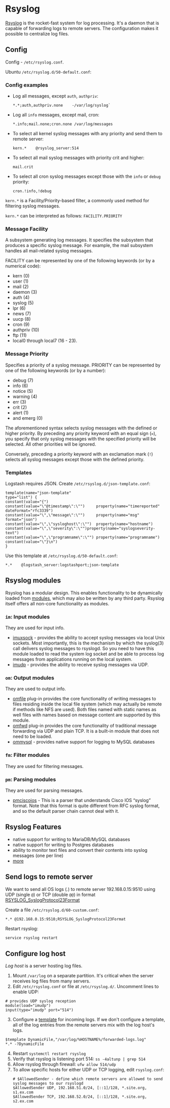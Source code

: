 # Rsyslog

[Rsyslog](https://www.rsyslog.com/) is the rocket-fast system for log processing. It's a daemon that is capable of forwarding logs to remote servers. 
The configuration makes it possible to centralize log files.

## Config

Config - `/etc/rsyslog.conf`.

Ubuntu `/etc/rsyslog.d/50-default.conf`:

### Config examples

- Log all messages, except `auth`, `authpriv`:
  ```
  *.*;auth,authpriv.none    -/var/log/syslog`
  ```
- Log all `info` messages, except mail, cron:
  ```
  *.info;mail.none;cron.none /var/log/messages
  ```
- To select all kernel syslog messages with any priority and send them to remote server:
  ```
  kern.*    @rsyslog_server:514  
  ```
- To select all mail syslog messages with priority crit and higher:
  ```
  mail.crit
  ```
- To select all cron syslog messages except those with the `info` or `debug` priority:
  ```
  cron.!info,!debug
  ```

`kern.*` is a Facility/Priority-based filter, a commonly used method for filtering syslog messages.

`kern.*` can be interpreted as follows: `FACILITY.PRIORITY`

### Message Facility

A subsystem generating log messages. It specifies the subsystem that produces a specific syslog message. 
For example, the mail subsystem handles all mail-related syslog messages. 

FACILITY can be represented by one of the following keywords (or by a numerical code): 

- kern (0)
- user (1)
- mail (2)
- daemon (3)
- auth (4)
- syslog (5)
- lpr (6)
- news (7)
- uucp (8)
- cron (9)
- authpriv (10)
- ftp (11)
- local0 through local7 (16 - 23).

### Message Priority

Specifies a priority of a syslog message. 
PRIORITY can be represented by one of the following keywords (or by a number): 

- debug (7)
- info (6)
- notice (5)
- warning (4)
- err (3)
- crit (2)
- alert (1)
- and emerg (0)

The aforementioned syntax selects syslog messages with the defined or higher priority. 
By preceding any priority keyword with an equal sign (`=`), 
you specify that only syslog messages with the specified priority will be selected. 
All other priorities will be ignored. 

Conversely, preceding a priority keyword with an exclamation mark (`!`) selects all syslog messages except those with the defined priority.

### Templates

Logstash requires JSON. Create `/etc/rsyslog.d/json-template.conf`:

```
template(name="json-template"
type="list") {
constant(value="{")
constant(value="\"@timestamp\":\"") 	property(name="timereported" dateFormat="rfc3339")
constant(value="\",\"message\":\"") 	property(name="msg" format="json")
constant(value="\",\"sysloghost\":\"")  property(name="hostname")
constant(value="\",\"severity\":\"")property(name="syslogseverity-text")
constant(value="\",\"programname\":\"") property(name="programname")
constant(value="\"}\n")
}
```

Use this template at `/etc/rsyslog.d/50-default.conf`:

```
*.*    @logstash_server:logstashport;json-template
```

## Rsyslog modules

Rsyslog has a modular design. This enables functionality to be dynamically loaded from [modules](https://rsyslog.readthedocs.io/en/latest/configuration/modules/index.html), 
which may also be written by any third party. 
Rsyslog itself offers all non-core functionality as modules.

### `im`: Input modules

They are used for input info.

- [imuxsock](https://rsyslog.readthedocs.io/en/latest/configuration/modules/imuxsock.html) - provides the ability to accept syslog messages via local Unix sockets. 
Most importantly, this is the mechanism by which the syslog(3) call delivers syslog messages to rsyslogd. 
So you need to have this module loaded to read the system log socket and be able to process log messages from applications running on the local system.
- [imudp](https://rsyslog.readthedocs.io/en/latest/configuration/modules/imudp.html) - provides the ability to receive syslog messages via UDP. 

### `om`: Output modules

They are used to output info.

- [omfile](https://rsyslog.readthedocs.io/en/latest/configuration/modules/omfile.html) plug-in provides the core functionality of writing messages to files residing inside the local file system (which may actually be remote if methods like NFS are used). Both files named with static names as well files with names based on message content are supported by this module.
- [omfwd](https://rsyslog.readthedocs.io/en/latest/configuration/modules/omfwd.html) plug-in provides the core functionality of traditional message forwarding via UDP and plain TCP. It is a built-in module that does not need to be loaded.
- [ommysql](https://rsyslog.readthedocs.io/en/latest/configuration/modules/ommysql.html) - provides native support for logging to MySQL databases

### `fm`: Filter modules

They are used for filtering messages.

### `pm`: Parsing modules

They are used for parsing messages.

- [pmciscoios](https://rsyslog.readthedocs.io/en/latest/configuration/modules/pmciscoios.html) - This is a parser that understands Cisco IOS “syslog” format.
  Note that this format is quite different from RFC syslog format, and so the default parser chain cannot deal with it.

## Rsyslog Features

- native support for writing to MariaDB/MySQL databases
- native support for writing to Postgres databases
- ability to monitor text files and convert their contents into syslog messages (one per line)
- [more](https://www.rsyslog.com/doc/features.html)

## Send logs to remote server

We want to send all OS logs (*.*) to remote server 192.168.0.15:9510 using UDP (single `@`) or TCP (double `@@`) in format [RSYSLOG_SyslogProtocol23Format](https://www.rsyslog.com/doc/configuration/templates.html)

Create a file `/etc/rsyslog.d/60-custom.conf`:

```
*.* @192.168.0.15:9510;RSYSLOG_SyslogProtocol23Format
```
Restart rsyslog:

```bash
service rsyslog restart
```

## Configure log host

*Log host* is a server hosting log files. 

1. Mount `/var/log` on a separate partition. It's critical when the server receives log files from many servers.
2. Edit `/etc/rsyslog.conf` or file at `/etc/rsyslog.d/`. Uncomment lines to enable UDP:
```
# provides UDP syslog reception
module(load="imudp")
input(type="imudp" port="514")
```
3. Configure a [template](https://www.rsyslog.com/doc/v8-stable/configuration/templates.html) for incoming logs. 
  If we don't configure a template, all of the log entries from the remote servers mix with the log host's logs.
```
$template DynamicFile,"/var/log/%HOSTNAME%/forwarded-logs.log" 
*.* -?DynamicFile
```
4. Restart `systemctl restart rsyslog`
5. Verify that rsyslog is listening port 514: `ss -4altunp | grep 514`
6. Allow rsyslog through firewall: `ufw allow 514/udp`
7. To allow specific hosts for either UDP or TCP logging, edit `rsyslog.conf`:
    ```
    # $AllowedSender - define which remote servers are allowed to send syslog messages to our rsyslogd
    $AllowedSender UDP, 192.168.51.0/24, [::1]/128, *.site.org, s1.ex.com
    $AllowedSender TCP, 192.168.52.0/24, [::1]/128, *.site.org, s2.ex.com
    ```
